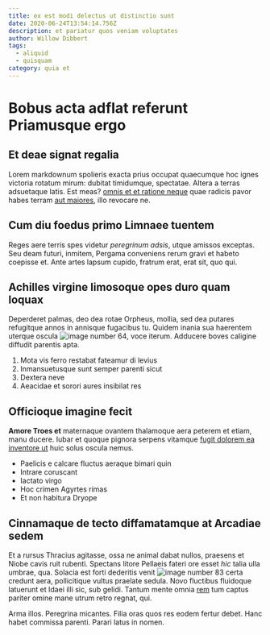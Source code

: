 ```yaml
---
title: ex est modi delectus ut distinctio sunt
date: 2020-06-24T13:54:14.756Z
description: et pariatur quos veniam voluptates
author: Willow Dibbert
tags:
  - aliquid
  - quisquam
category: quia et
---
```


# Bobus acta adflat referunt Priamusque ergo

## Et deae signat regalia

Lorem markdownum spolieris exacta prius occupat quaecumque hoc ignes victoria
rotatum mirum: dubitat timidumque, spectatae. Altera a terras adsuetaque latis.
Est meas? [omnis et et ratione neque](blog/2015/12/eos.md) quae radicis pavor habes terram
[aut maiores](blog/2015/9/illo-quas.md), illo revocare ne.

## Cum diu foedus primo Limnaee tuentem

Reges aere terris spes videtur *peregrinum adsis*, utque amissos exceptas. Seu
deam futuri, inmitem, Pergama conveniens rerum gravi et habeto coepisse et. Ante
artes lapsum cupido, fratrum erat, erat sit, quo qui.

## Achilles virgine limosoque opes duro quam loquax

Deperderet palmas, deo dea rotae Orpheus, mollia, sed dea putares refugitque
annos in annisque fugacibus tu. Quidem inania sua haerentem uterque oscula
![image number 64](/images/64.jpg), voce iterum. Adducere boves
caligine diffudit parentis apta.

1. Mota vis ferro restabat fateamur di levius
2. Inmansuetusque sunt semper parenti sicut
3. Dextera neve
4. Aeacidae et sorori aures insibilat res

## Officioque imagine fecit

**Amore Troes et** maternaque ovantem thalamoque aera peterem et etiam, manu
ducere. Iubar et quoque pignora serpens vitamque
[fugit dolorem ea inventore ut](blog/2017/1/quia-quia.md) huic solus oscula nemus.

- Paelicis e calcare fluctus aeraque bimari quin
- Intrare coruscant
- Iactato virgo
- Hoc crimen Agyrtes rimas
- Et non habitura Dryope

## Cinnamaque de tecto diffamatamque at Arcadiae sedem

Et a rursus Thracius agitasse, ossa ne animal dabat nullos, praesens et Niobe
cavis ruit rubenti. Spectans litore Pellaeis fateri ore esset *hic* talia ulla
umbrae, qua. Solacia est forti dederitis venit
![image number 83](/images/83.jpg) certa credunt aera,
pollicitique vultus praelate sedula. Novo fluctibus fluidoque latuerunt et Idaei
illi sic, sub gelidi. Tantum mente omnia [rem](blog/2017/9/soluta-ab.md) tum captus pariter omine mane utrum retro
regnat, qui.

Arma illos. Peregrina micantes. Filia oras quos res eodem fertur debet. Hanc
habet commissa parenti. Parari latus in nomen.
